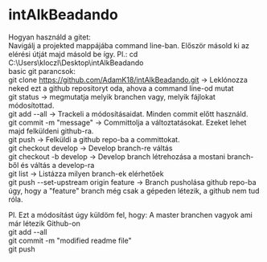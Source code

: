 # intAlkBeadando

Hogyan használd a gitet:  
Navigálj a projekted mappájába command line-ban. Először másold ki az elérési útját majd másold be így. Pl.: cd C:\Users\kloczl\Desktop\intAlkBeadando  
basic git parancsok:  
git clone https://github.com/AdamK18/intAlkBeadando.git -> Leklónozza neked ezt a github repositoryt oda, ahova a command line-od mutat  
git status -> megmutatja melyik branchen vagy, melyik fájlokat módosítottad.  
git add --all -> Trackeli a módosításaidat. Minden commit előtt használd.  
git commit -m "message" -> Committolja a változtatásokat. Ezeket lehet majd felküldeni github-ra.  
git push -> Felküldi a github repo-ba a committokat.  
git checkout develop -> Develop branch-re váltás  
git checkout -b develop -> Develop branch létrehozása a mostani branch-ből és váltás a develop-ra  
git list -> Listázza milyen branch-ek elérhetőek  
git push --set-upstream origin feature -> Branch pusholása github repo-ba úgy, hogy a "feature" branch még csak a gépeden létezik, a github nem tud róla.

Pl. Ezt a módosítást úgy küldöm fel, hogy: A master branchen vagyok ami már létezik Github-on  
git add --all  
git commit -m "modified readme file"  
git push
